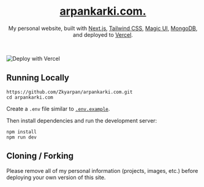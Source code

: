 <div align="center">
    <a href="https://www.arpankarki.com.np"><h1 align="center">arpankarki.com.</h1></a>

My personal website, built with [Next.js](https://nextjs.org/), [Tailwind CSS](https://tailwindcss.com/), [Magic UI](https://magicui.design/), [MongoDB](https://www.mongodb.com/), and deployed to [Vercel](https://vercel.com/).

</div>

<br/>


![Deploy with Vercel](https://vercel.com/button)

## Running Locally


```sh-session
https://github.com/Zkyarpan/arpankarki.com.git
cd arpankarki.com
```


Create a `.env` file similar to [`.env.example`](https://github.com/zkyarpan/arpankarki.com/blob/main/.env.example).

Then install dependencies and run the development server:
```sh-session
npm install
npm run dev
```


## Cloning / Forking

Please remove all of my personal information (projects, images, etc.) before deploying your own version of this site.
